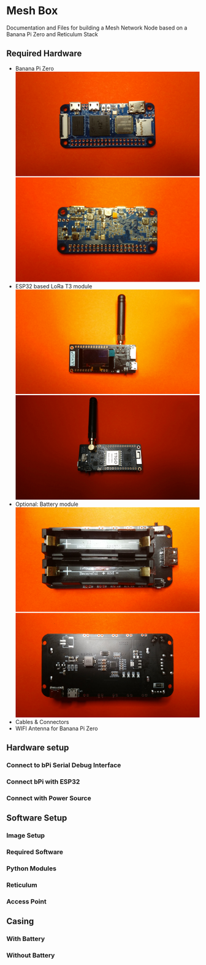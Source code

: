 # Mesh Box
Documentation and Files for building a Mesh Network Node based on a Banana Pi Zero and Reticulum Stack

## Required Hardware
- Banana Pi Zero
![bP1 zero front](images/banana_pi_zero_front.jpg)
![bP1 zero back](images/banana_pi_zero_back.jpg)
- ESP32 based LoRa T3 module
![T3 front](images/T3_front.jpg)
![T3 back](images/T3_back.jpg)
- Optional: Battery module
![Battery front](images/battery_front.jpg)
![Battery back](images/battery_back.jpg)
- Cables & Connectors
- WIFI Antenna for Banana Pi Zero

## Hardware setup

### Connect to bPi Serial Debug Interface

### Connect bPi with ESP32

### Connect with Power Source


## Software Setup

### Image Setup

### Required Software

### Python Modules

### Reticulum

### Access Point


## Casing

### With Battery

### Without Battery
